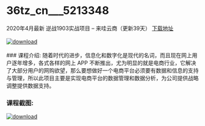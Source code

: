 # 36tz_cn___5213348
2020年4月最新 逆战1903实战项目 – 来哇云商（更新39天）
[下载地址](http://www.36tz.cn/article/5213348 "下载地址")
<br/></br>[![download](http://36tz.cn/muke_img/2020_05_2-141-300x199.png "下载地址")](http://www.36tz.cn/article/5213348 "下载地址")
<br/></br>### 课程介绍:
随着时代的进步，信息化和数字化是现代的名词，而且现在网上用户逐年增多，各式各样的网上 APP 不断推出，尤为明显的就是电商行业，它解决了大部分用户的网购欲望，那么要想做好一个电商平台必须要有数据和信息的支持与管理，所以此项目主要是实现电商平台的数据管理和数据分析，为公司提供战略调整提供数据支持。

### 课程截图:
[![download](http://36tz.cn/muke_img/2020_05_1-151.png "下载地址")](http://www.36tz.cn/article/5213348 "下载地址")
